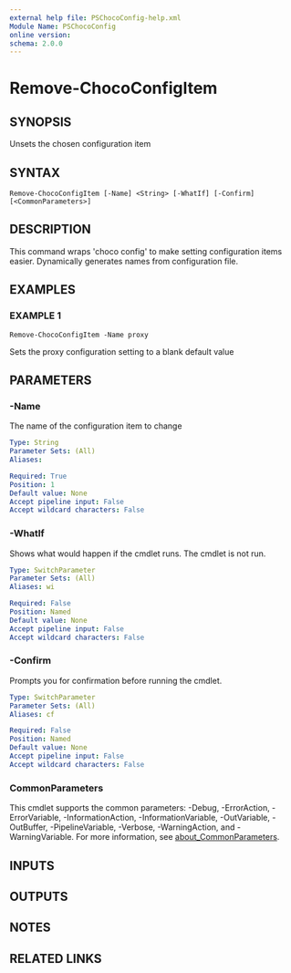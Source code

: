 ```yaml
---
external help file: PSChocoConfig-help.xml
Module Name: PSChocoConfig
online version:
schema: 2.0.0
---
```


# Remove-ChocoConfigItem

## SYNOPSIS
Unsets the chosen configuration item

## SYNTAX

```
Remove-ChocoConfigItem [-Name] <String> [-WhatIf] [-Confirm] [<CommonParameters>]
```

## DESCRIPTION
This command wraps 'choco config' to make setting configuration items easier.
Dynamically generates names from configuration file.

## EXAMPLES

### EXAMPLE 1
```
Remove-ChocoConfigItem -Name proxy
```

Sets the proxy configuration setting to a blank default value

## PARAMETERS

### -Name
The name of the configuration item to change

```yaml
Type: String
Parameter Sets: (All)
Aliases:

Required: True
Position: 1
Default value: None
Accept pipeline input: False
Accept wildcard characters: False
```

### -WhatIf
Shows what would happen if the cmdlet runs.
The cmdlet is not run.

```yaml
Type: SwitchParameter
Parameter Sets: (All)
Aliases: wi

Required: False
Position: Named
Default value: None
Accept pipeline input: False
Accept wildcard characters: False
```

### -Confirm
Prompts you for confirmation before running the cmdlet.

```yaml
Type: SwitchParameter
Parameter Sets: (All)
Aliases: cf

Required: False
Position: Named
Default value: None
Accept pipeline input: False
Accept wildcard characters: False
```

### CommonParameters
This cmdlet supports the common parameters: -Debug, -ErrorAction, -ErrorVariable, -InformationAction, -InformationVariable, -OutVariable, -OutBuffer, -PipelineVariable, -Verbose, -WarningAction, and -WarningVariable. For more information, see [about_CommonParameters](http://go.microsoft.com/fwlink/?LinkID=113216).

## INPUTS

## OUTPUTS

## NOTES

## RELATED LINKS
